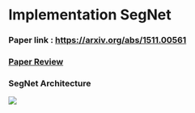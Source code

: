 # Implementation SegNet
### Paper link : https://arxiv.org/abs/1511.00561  
### [Paper Review](https://github.com/Sangh0/Segmentation/blob/main/SegNet/SegNet_paper.ipynb)
### SegNet Architecture  
<img src = "https://camo.githubusercontent.com/9d9c2862cef299fd7061790651009e996ed03e5ee2048fca56ff1b97a4ec53d3/68747470733a2f2f796f756e6e676773756b2e6769746875622e696f2f6173736574732f7365676e65745f615f646565705f636f6e766f6c7574696f6e616c5f656e636f6465725f6465636f6465725f6172636869746563747572655f666f725f696d6167655f7365676d656e746174696f6e2f6669675f322e706e67">
